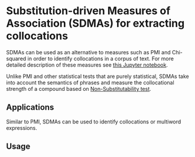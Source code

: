 # Substitution-driven Measures of Association (SDMAs) for extracting collocations

SDMAs can be used as an alternative to measures such as PMI and Chi-squared in order to identify collocations 
in a corpus of text. For more detailed description of these measures see [this Jupyter notebook](https://github.com/meghdadFar/SDMA/blob/master/notebook/sdma.ipynb).

Unlike PMI and other statistical tests that are purely statistical, SDMAs take into account the semantics of
phrases and measure the collocational strength of a compound based on [Non-Substitutability test](https://www.aclweb.org/anthology/C10-1014).   


## Applications

Similar to PMI, SDMAs can be used to identify collocations or multiword expressions.   

## Usage

